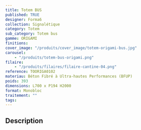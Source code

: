 ```yaml
---
title: Totem BUS
published: TRUE
designer: Forma6
collection: Signalétique
category: Totem
sub_category: Totem bus
gamme: ORIGAMI
finitions:
cover_image: "/produits/cover_image/totem-origami-bus.jpg"
carousel:
    - "/produits/totem-bus-origami.png"
filaire:
    - "/produits/filaires/filaire-cantine-04.png"
reference: TOORIGA0102
materiau: Béton Fibré à Ultra-hautes Performances (BFUP)
poids: 393
dimensions: L700 x P194 H2000
format: Monobloc
traitement: ""
tags:
---
```


## Description

